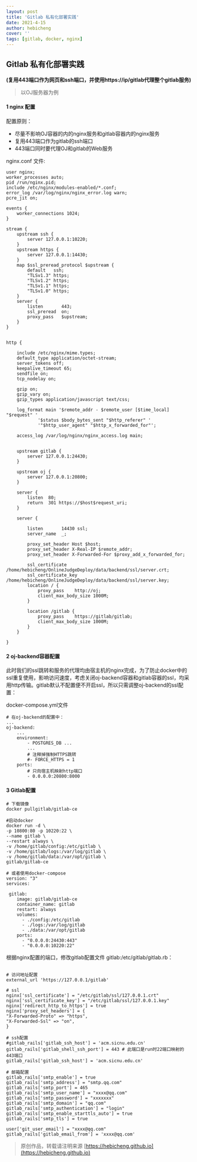```yaml
---
layout: post
title: 'Gitlab 私有化部署实践'
date: 2021-4-15
author: hebicheng
cover: ''
tags: [gitlab, docker, nginx]
---
```


## Gitlab 私有化部署实践

**(复用443端口作为网页和ssh端口，并使用https://ip/gitlab代理整个gitlab服务)**

>  以OJ服务器为例



#### 1 nginx 配置

配置原则：

* 尽量不影响OJ容器的内的nginx服务和gitlab容器内的nginx服务
* 复用443端口作为gitlab的ssh端口
* 443端口同时要代理OJ和gitlab的Web服务

nginx.conf 文件:

```shell
user nginx;
worker_processes auto;
pid /run/nginx.pid;
include /etc/nginx/modules-enabled/*.conf;
error_log /var/log/nginx/nginx_error.log warn;
pcre_jit on;

events {
	worker_connections 1024;
}

stream {
    upstream ssh {
        server 127.0.0.1:10220;
    }
    upstream https {
        server 127.0.0.1:14430;
    }
    map $ssl_preread_protocol $upstream {
        default   ssh;
        "TLSv1.3" https;
        "TLSv1.2" https;
        "TLSv1.1" https;
        "TLSv1.0" https;
    }
    server {
        listen       443;
        ssl_preread  on;
        proxy_pass   $upstream;
    }
}


http {

	include /etc/nginx/mime.types;
	default_type application/octet-stream;
	server_tokens off;
	keepalive_timeout 65;
	sendfile on;
	tcp_nodelay on;

	gzip on;
	gzip_vary on;
	gzip_types application/javascript text/css;

	log_format main '$remote_addr - $remote_user [$time_local] "$request" '
			'$status $body_bytes_sent "$http_referer" '
			'"$http_user_agent" "$http_x_forwarded_for"';

	access_log /var/log/nginx/nginx_access.log main;


    upstream gitlab {
		server 127.0.0.1:24430;
    }
    
    upstream oj {
		server 127.0.0.1:20800;
    }
    
    server {
        listen	80;
		return	301 https://$host$request_uri;
    }

    server {
	
		listen       14430 ssl;
		server_name  _;
		
		proxy_set_header Host $host;
		proxy_set_header X-Real-IP $remote_addr;
		proxy_set_header X-Forwarded-For $proxy_add_x_forwarded_for;

		ssl_certificate /home/hebicheng/OnlineJudgeDeploy/data/backend/ssl/server.crt;
		ssl_certificate_key /home/hebicheng/OnlineJudgeDeploy/data/backend/ssl/server.key;
		location / {
			proxy_pass    http://oj;
			client_max_body_size 1000M;
		}
		
		location /gitlab {
			proxy_pass    https://gitlab/gitlab;
			client_max_body_size 1000M;
		}
    }

}
```



#### 2  oj-backend容器配置

此时我们的ssl跳转和服务的代理均由宿主机的nginx完成，为了防止docker中的ssl重复使用，影响访问速度，考虑关闭oj-backend容器和gitlab容器的ssl，均采用http传输。gitlab默认不配置便不开启ssl，所以只需调整oj-backend的ssl配置：

docker-compose.yml文件

```shell
# 在oj-backend的配置中：
...
oj-backend:
	...
	environment:
		- POSTGRES_DB ...
		...
		# 注释掉强制HTTPS跳转
		#- FORCE_HTTPS = 1
	ports:
		# 只向宿主机映射http端口
		- 0.0.0.0:20800:8000
```



#### 3 Gitlab配置

```shell
# 下载镜像
docker pullgitlab/gitlab-ce

#启动docker
docker run -d \
-p 10800:80 -p 10220:22 \
--name gitlab \
--restart always \
-v /home/gitlab/config:/etc/gitlab \
-v /home/gitlab/logs:/var/log/gitlab \
-v /home/gitlab/data:/var/opt/gitlab \
gitlab/gitlab-ce

# 或者使用docker-compose
version: "3"
services:

 gitlab:
    image: gitlab/gitlab-ce
    container_name: gitlab
    restart: always
    volumes:
      - ./config:/etc/gitlab
      - ./logs:/var/log/gitlab
      - ./data:/var/opt/gitlab
    ports:
      - "0.0.0.0:24430:443"
      - "0.0.0.0:10220:22"
```

根据nginx配置的端口，修改gitlab配置文件 gitlab:/etc/gitlab/gitlab.rb：

```

# 访问地址配置
external_url 'https://127.0.0.1/gitlab'

# ssl
nginx['ssl_certificate'] = "/etc/gitlab/ssl/127.0.0.1.crt"
nginx['ssl_certificate_key'] = "/etc/gitlab/ssl/127.0.0.1.key"
nginx['redirect_http_to_https'] = true
nginx['proxy_set_headers'] = {
"X-Forwarded-Proto" => "https",
"X-Forwarded-Ssl" => "on",
}

# ssh配置
#gitlab_rails['gitlab_ssh_host'] = 'acm.sicnu.edu.cn'
gitlab_rails['gitlab_shell_ssh_port'] = 443 # 此端口是run时22端口映射的443端口
gitlab_rails['gitlab_ssh_host'] = 'acm.sicnu.edu.cn'

# 邮箱配置
gitlab_rails['smtp_enable'] = true
gitlab_rails['smtp_address'] = "smtp.qq.com"
gitlab_rails['smtp_port'] = 465
gitlab_rails['smtp_user_name'] = "xxxx@qq.com"
gitlab_rails['smtp_password'] = "xxxxxxx"
gitlab_rails['smtp_domain'] = "qq.com"
gitlab_rails['smtp_authentication'] = "login"
gitlab_rails['smtp_enable_starttls_auto'] = true
gitlab_rails['smtp_tls'] = true

user['git_user_email'] = "xxxx@qq.com"
gitlab_rails['gitlab_email_from'] = 'xxxx@qq.com'

```

> 原创作品，转载请注明来源 [https://hebicheng.github.io](https://hebicheng.github.io)  


